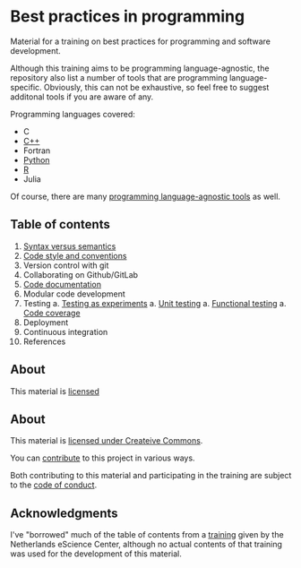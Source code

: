 # Best practices in programming

Material for a training on best practices for programming and software
development.

Although this training aims to be programming language-agnostic, the repository
also list a number of tools that are programming language-specific.
Obviously, this can not be exhaustive, so feel free to suggest additonal
tools if you are aware of any.

Programming languages covered:
* C
* [C++](Tools/C-plus-plus.md)
* Fortran
* [Python](Tools/Python.md)
* [R](Tools/R.md)
* Julia

Of course, there are many
[programming language-agnostic tools](Tools/general.md) as well.

## Table of contents

1. [Syntax versus semantics](syntax_vs_semantics.md)
1. [Code style and conventions](code_style.md)
1. Version control with git
1. Collaborating on Github/GitLab
1. [Code documentation](documentation.md)
1. Modular code development
1. Testing
  a. [Testing as experiments](testing_as_experiments.md)
  a. [Unit testing](unit_testing.md)
  a. [Functional testing](functional_testing.md)
  a. [Code coverage](code_coverage.md)
1. Deployment
1. Continuous integration
1. References


## About

This material is [licensed](LICENSE) 


## About

This material is [licensed under Createive Commons](LICENSE).

You can [contribute](CONTRIBUTING.md) to this project in various ways.

Both contributing to this material and participating in the training are
subject to the [code of conduct](CODE_OF_CONDUCT.md).


## Acknowledgments

I've "borrowed" much of the table of contents from a
[training](https://www.esciencecenter.nl/event/good-practices-in-research-software-development-2/) given by
the Netherlands eScience Center, although no actual contents of that
training was used for the development of this material.
